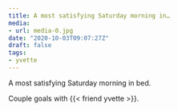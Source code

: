 ```yaml
---
title: A most satisfying Saturday morning in…
media:
- url: media-0.jpg
date: "2020-10-03T09:07:27Z"
draft: false
tags:
- yvette
---
```

A most satisfying Saturday morning in bed.

Couple goals with {{< friend yvette >}}.
